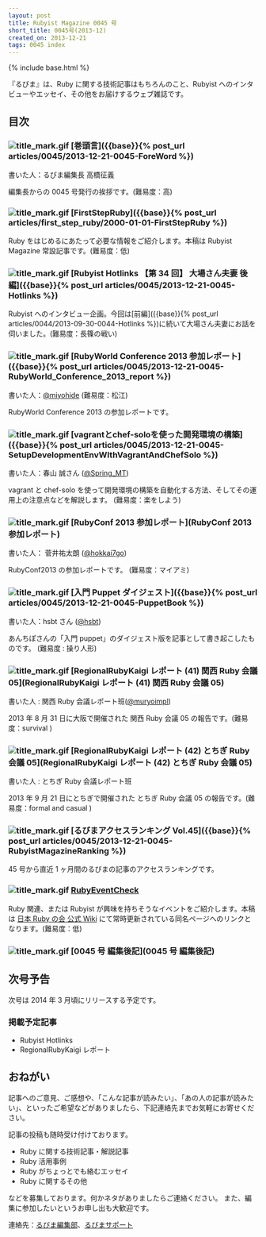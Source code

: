 ```yaml
---
layout: post
title: Rubyist Magazine 0045 号
short_title: 0045号(2013-12)
created_on: 2013-12-21
tags: 0045 index
---
```

{% include base.html %}


『るびま』は、Ruby に関する技術記事はもちろんのこと、Rubyist へのインタビューやエッセイ、その他をお届けするウェブ雑誌です。

## 目次

### ![title_mark.gif]({{base}}{{site.baseurl}}/images/title_mark.gif) [巻頭言]({{base}}{% post_url articles/0045/2013-12-21-0045-ForeWord %})

書いた人：るびま編集長 高橋征義

編集長からの 0045 号発行の挨拶です。(難易度：高)

### ![title_mark.gif]({{base}}{{site.baseurl}}/images/title_mark.gif) [FirstStepRuby]({{base}}{% post_url articles/first_step_ruby/2000-01-01-FirstStepRuby %})

Ruby をはじめるにあたって必要な情報をご紹介します。本稿は Rubyist Magazine 常設記事です。(難易度：低)

### ![title_mark.gif]({{base}}{{site.baseurl}}/images/title_mark.gif) [Rubyist Hotlinks 【第 34 回】 大場さん夫妻 後編]({{base}}{% post_url articles/0045/2013-12-21-0045-Hotlinks %})

Rubyist へのインタビュー企画。今回は[前編]({{base}}{% post_url articles/0044/2013-09-30-0044-Hotlinks %})に続いて大場さん夫妻にお話を伺いました。(難易度：長篠の戦い)

### ![title_mark.gif]({{base}}{{site.baseurl}}/images/title_mark.gif) [RubyWorld Conference 2013 参加レポート]({{base}}{% post_url articles/0045/2013-12-21-0045-RubyWorld_Conference_2013_report %})

書いた人：[@miyohide](https://twitter.com/miyohide) (難易度：松江)

RubyWorld Conference 2013 の参加レポートです。

### ![title_mark.gif]({{base}}{{site.baseurl}}/images/title_mark.gif) [vagrantとchef-soloを使った開発環境の構築]({{base}}{% post_url articles/0045/2013-12-21-0045-SetupDevelopmentEnvWIthVagrantAndChefSolo %})

書いた人：春山 誠さん ([@Spring_MT](http://twitter.com/Spring_MT))

vagrant と chef-solo を使って開発環境の構築を自動化する方法、そしてその運用上の注意点などを解説します。 (難易度：楽をしよう)

### ![title_mark.gif]({{base}}{{site.baseurl}}/images/title_mark.gif) [RubyConf 2013 参加レポート](RubyConf 2013 参加レポート)

書いた人： 菅井祐太朗 ([@hokkai7go](https://twitter.com/hokkai7go))

RubyConf2013 の参加レポートです。 (難易度：マイアミ)

### ![title_mark.gif]({{base}}{{site.baseurl}}/images/title_mark.gif) [入門 Puppet ダイジェスト]({{base}}{% post_url articles/0045/2013-12-21-0045-PuppetBook %})

書いた人：hsbt さん ([@hsbt](http://twitter.com/hsbt))

あんちぽさんの「入門 puppet」のダイジェスト版を記事として書き起こしたものです。 (難易度 : 操り人形)

### ![title_mark.gif]({{base}}{{site.baseurl}}/images/title_mark.gif) [RegionalRubyKaigi レポート (41) 関西 Ruby 会議 05](RegionalRubyKaigi レポート (41) 関西 Ruby 会議 05)

書いた人 : 関西 Ruby 会議レポート班([@muryoimpl](https://twitter.com/muryoimpl))

2013 年 8 月 31 日に大阪で開催された 関西 Ruby 会議 05 の報告です。(難易度：survival )

### ![title_mark.gif]({{base}}{{site.baseurl}}/images/title_mark.gif) [RegionalRubyKaigi レポート (42) とちぎ Ruby 会議 05](RegionalRubyKaigi レポート (42) とちぎ Ruby 会議 05)

書いた人 : とちぎ Ruby 会議レポート班

2013 年 9 月 21 日にとちぎで開催された とちぎ Ruby 会議 05 の報告です。(難易度：formal and casual )

### ![title_mark.gif]({{base}}{{site.baseurl}}/images/title_mark.gif) [るびまアクセスランキング Vol.45]({{base}}{% post_url articles/0045/2013-12-21-0045-RubyistMagazineRanking %})

45 号から直近 1 ヶ月間のるびまの記事のアクセスランキングです。

### ![title_mark.gif]({{base}}{{site.baseurl}}/images/title_mark.gif) [RubyEventCheck](https://cosen.se/ruby-no-kai/RubyEventCheck)

Ruby 関連、または Rubyist が興味を持ちそうなイベントをご紹介します。本稿は [日本 Ruby の会 公式 Wiki](https://cosen.se/ruby-no-kai/) にて常時更新されている同名ページへのリンクとなります。(難易度：低)

### ![title_mark.gif]({{base}}{{site.baseurl}}/images/title_mark.gif) [0045 号 編集後記](0045 号 編集後記)

## 次号予告

次号は 2014 年 3 月頃にリリースする予定です。

### 掲載予定記事

* Rubyist Hotlinks
* RegionalRubyKaigi レポート


## おねがい

記事へのご意見、ご感想や、「こんな記事が読みたい」、「あの人の記事が読みたい」、といったご希望などがありましたら、下記連絡先までお気軽にお寄せください。

記事の投稿も随時受け付けております。

* Ruby に関する技術記事・解説記事
* Ruby 活用事例
* Ruby がちょっとでも絡むエッセイ
* Ruby に関するその他


などを募集しております。何かネタがありましたらご連絡ください。
また、編集に参加したいというお申し出も大歓迎です。

連絡先：[るびま編集部](mailto:magazine@ruby-no-kai.org)、[るびまサポート](https://github.com/rubima/magazine.rubyist.net/discussions)
